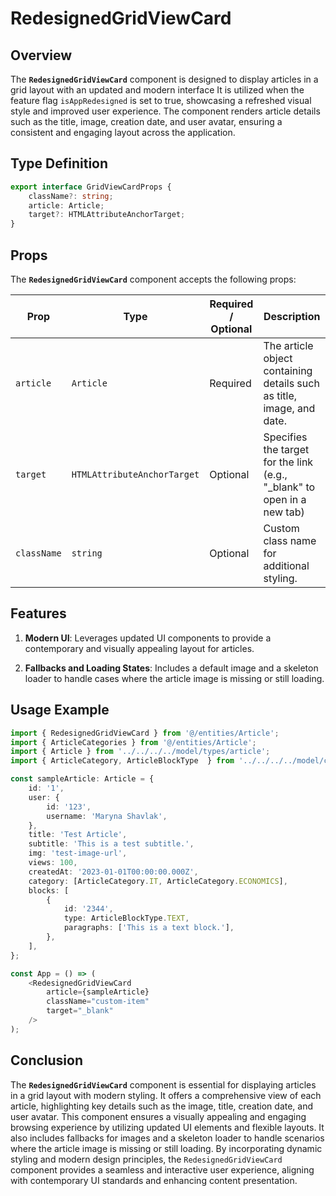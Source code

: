 # RedesignedGridViewCard

## Overview
The **`RedesignedGridViewCard`** component is designed to display articles in a grid layout with an updated and modern interface
It is utilized when the feature flag `isAppRedesigned` is set to true, showcasing a refreshed visual style and improved user experience. The component renders article details such as the title, image, creation date, and user avatar, ensuring a consistent and engaging layout across the application.

## Type Definition 
```typescript
export interface GridViewCardProps {
    className?: string;
    article: Article;
    target?: HTMLAttributeAnchorTarget;
}
```

## Props
The **`RedesignedGridViewCard`** component accepts the following props:

| Prop       | Type       | Required / Optional | Description                                                               |
|------------|------------|----------------------|---------------------------------------------------------------------------|
| `article` | `Article`   | Required             | The article object containing details such as title, image, and date.              |
| `target` | `HTMLAttributeAnchorTarget`   | Optional            | Specifies the target for the link (e.g., "_blank" to open in a new tab) |
| `className` | `string`   | Optional             | Custom class name for additional styling.                                 |


## Features
1. **Modern UI**:  Leverages updated UI components to provide a contemporary and visually appealing layout for articles.

2. **Fallbacks and Loading States**: Includes a default image and a skeleton loader to handle cases where the article image is missing or still loading.

## Usage Example
```typescript jsx
import { RedesignedGridViewCard } from '@/entities/Article';
import { ArticleCategories } from '@/entities/Article';
import { Article } from '../../../../model/types/article';
import { ArticleCategory, ArticleBlockType  } from '../../../../model/consts/articleConsts';

const sampleArticle: Article = {
    id: '1',
    user: {
        id: '123',
        username: 'Maryna Shavlak',
    },
    title: 'Test Article',
    subtitle: 'This is a test subtitle.',
    img: 'test-image-url',
    views: 100,
    createdAt: '2023-01-01T00:00:00.000Z',
    category: [ArticleCategory.IT, ArticleCategory.ECONOMICS],
    blocks: [
        {
            id: '2344',
            type: ArticleBlockType.TEXT,
            paragraphs: ['This is a text block.'],
        },
    ],
};

const App = () => (
    <RedesignedGridViewCard
        article={sampleArticle}
        className="custom-item"
        target="_blank"
    />
);
```
## Conclusion
The **`RedesignedGridViewCard`** component is essential for displaying articles in a grid layout with modern styling. It offers a comprehensive view of each article, highlighting key details such as the image, title, creation date, and user avatar. This component ensures a visually appealing and engaging browsing experience by utilizing updated UI elements and flexible layouts. It also includes fallbacks for images and a skeleton loader to handle scenarios where the article image is missing or still loading. By incorporating dynamic styling and modern design principles, the `RedesignedGridViewCard` component provides a seamless and interactive user experience, aligning with contemporary UI standards and enhancing content presentation.
